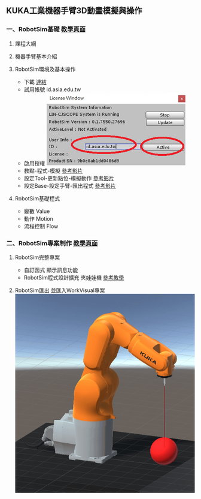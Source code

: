 ## KUKA工業機器手臂3D動畫模擬與操作


### 一、RobotSim基礎 [教學頁面](./1RobotSimBasic.html) 
1.  課程大綱
2.  機器手臂基本介紹
3.  RobotSim環境及基本操作
    - 下載 [連結](http://www.wtech.com.tw/public/download/robotsim/RobotSimExample_0_1_7550.unitypackage)
    - 試用帳號 id.asia.edu.tw
    - 啟用授權
![Image](./img/RobotSimActive.png) 
    - 教點-程式-模擬  [參考影片](https://www.youtube.com/watch?v=4Gk7K88B10c&index=21&list=PLYLTPJkULAAZZuNW2s2tX-KWQOus7sAAo)
    - 設定Tool-更新點位-模擬動作  [參考影片](https://www.youtube.com/watch?v=NLA6A_qWDgs&index=22&list=PLYLTPJkULAAZZuNW2s2tX-KWQOus7sAAo)
    - 設定Base-設定手臂-匯出程式  [參考影片](https://www.youtube.com/watch?v=izkk5MW-FeY&index=23&list=PLYLTPJkULAAZZuNW2s2tX-KWQOus7sAAo)

4.  RobotSim基礎程式
    - 變數 Value
    - 動作 Motion
    - 流程控制 Flow

### 二、RobotSim專案制作 [教學頁面](./2RobotSimProject.html) 

1.  RobotSim完整專案
    - 自訂函式 顯示訊息功能
    - RobotSim程式設計擴充 夾娃娃機  [參考教學](https://yazelin.github.io/cnu2018-RobotSim/)

2.  RobotSim匯出 並匯入WorkVisual專案
![Image](./img/RobotSimExample.gif)
<!--stackedit_data:
eyJoaXN0b3J5IjpbMTgyMTgzNjU0NiwtMTYyNDk2NjQzNCwtMT
M1OTk4NTY4OSwtMTUzOTQ0NjE4M119
-->